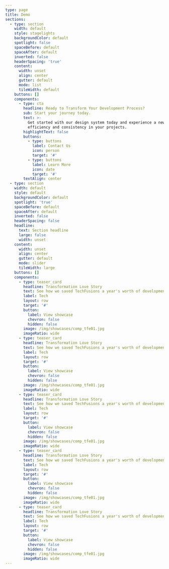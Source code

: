 ```yaml
---
type: page
title: Demo
sections:
  - type: section
    width: default
    style: stagelights
    backgroundColor: default
    spotlight: false
    spaceBefore: default
    spaceAfter: default
    inverted: false
    headerSpacing: 'true'
    content:
      width: unset
      align: center
      gutter: default
      mode: list
      tileWidth: default
    buttons: []
    components:
      - type: cta
        headline: Ready to Transform Your Development Process?
        sub: Start your journey today.
        text: >-
          Get started with our design system today and experience a new level of
          efficiency and consistency in your projects.
        highlightText: false
        buttons:
          - type: buttons
            label: Contact Us
            icon: person
            target: '#'
          - type: buttons
            label: Learn More
            icon: date
            target: '#'
        textAlign: center
  - type: section
    width: default
    style: default
    backgroundColor: default
    spotlight: 'true'
    spaceBefore: default
    spaceAfter: default
    inverted: false
    headerSpacing: false
    headline:
      text: Section headline
      large: false
      width: unset
    content:
      width: unset
      align: center
      gutter: default
      mode: slider
      tileWidth: large
    buttons: []
    components:
      - type: teaser_card
        headline: Transformation Love Story
        text: See how we saved TechFusions a year's worth of development time
        label: Tech
        layout: row
        target: '#'
        button:
          label: View showcase
          chevron: false
          hidden: false
        image: /img/showcases/comp_tfe01.jpg
        imageRatio: wide
      - type: teaser_card
        headline: Transformation Love Story
        text: See how we saved TechFusions a year's worth of development time
        label: Tech
        layout: row
        target: '#'
        button:
          label: View showcase
          chevron: false
          hidden: false
        image: /img/showcases/comp_tfe01.jpg
        imageRatio: wide
      - type: teaser_card
        headline: Transformation Love Story
        text: See how we saved TechFusions a year's worth of development time
        label: Tech
        layout: row
        target: '#'
        button:
          label: View showcase
          chevron: false
          hidden: false
        image: /img/showcases/comp_tfe01.jpg
        imageRatio: wide
      - type: teaser_card
        headline: Transformation Love Story
        text: See how we saved TechFusions a year's worth of development time
        label: Tech
        layout: row
        target: '#'
        button:
          label: View showcase
          chevron: false
          hidden: false
        image: /img/showcases/comp_tfe01.jpg
        imageRatio: wide
      - type: teaser_card
        headline: Transformation Love Story
        text: See how we saved TechFusions a year's worth of development time
        label: Tech
        layout: row
        target: '#'
        button:
          label: View showcase
          chevron: false
          hidden: false
        image: /img/showcases/comp_tfe01.jpg
        imageRatio: wide
---
```

